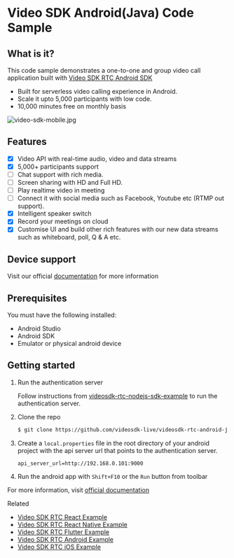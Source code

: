 # Video SDK Android(Java) Code Sample

## What is it?

This code sample demonstrates a one-to-one and group video call application built with [Video SDK RTC Android SDK](https://docs.videosdk.live/docs/realtime-communication/sdk-reference/android-sdk/setup)

- Built for serverless video calling experience in Android.
- Scale it upto 5,000 participants with low code.
- 10,000 minutes free on monthly basis

![video-sdk-mobile.jpg](https://static.zujonow.com/github/video-sdk-mobile.jpg)

## Features

- [x] Video API with real-time audio, video and data streams
- [x] 5,000+ participants support
- [ ] Chat support with rich media.
- [ ] Screen sharing with HD and Full HD.
- [ ] Play realtime video in meeting
- [ ] Connect it with social media such as Facebook, Youtube etc (RTMP out support).
- [x] Intelligent speaker switch
- [x] Record your meetings on cloud
- [x] Customise UI and build other rich features with our new data streams such as whiteboard, poll, Q & A etc.

## Device support

Visit our official [documentation](https://docs.videosdk.live/docs/realtime-communication/sdk-reference/android-sdk/setup) for more information

## Prerequisites

You must have the following installed:

- Android Studio
- Android SDK
- Emulator or physical android device

## Getting started

1. Run the authentication server

   Follow instructions from [videosdk-rtc-nodejs-sdk-example](https://github.com/videosdk-live/videosdk-rtc-nodejs-sdk-example) to run the authentication server.

2. Clone the repo

   ```sh
   $ git clone https://github.com/videosdk-live/videosdk-rtc-android-java-sdk-example.git
   ```

3. Create a `local.properties` file in the root directory of your android project with the api server url that points to the authentication server.

   ```
   api_server_url=http://192.168.0.101:9000
   ```

4. Run the android app with `Shift+F10` or the `Run` button from toolbar

For more information, visit [official documentation](https://docs.videosdk.live/docs/realtime-communication/sdk-reference/android-sdk/setup)

Related

- [Video SDK RTC React Example](https://github.com/videosdk-live/videosdk-rtc-react-sdk-example)
- [Video SDK RTC React Native Example](https://github.com/videosdk-live/videosdk-rtc-react-native-sdk-example)
- [Video SDK RTC Flutter Example](https://github.com/videosdk-live/videosdk-rtc-flutter-sdk-example)
- [Video SDK RTC Android Example](https://github.com/videosdk-live/videosdk-rtc-android-java-sdk-example)
- [Video SDK RTC iOS Example](https://github.com/videosdk-live/videosdk-rtc-ios-sdk-example)
